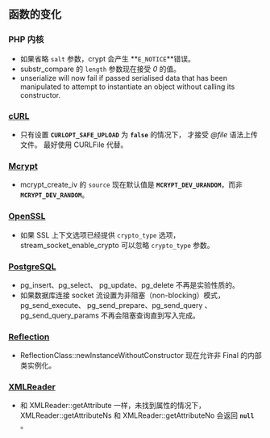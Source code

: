 函数的变化
----------

### PHP 内核

-   <span class="simpara"> 如果省略 `salt` 参数，<span
    class="function">crypt</span> 会产生 **`E_NOTICE`**错误。 </span>
-   <span class="simpara"> <span class="function">substr\_compare</span>
    的 `length` 参数现在接受 *0* 的值。 </span>
-   <span class="simpara"> <span class="function">unserialize</span>
    will now fail if passed serialised data that has been manipulated to
    attempt to instantiate an object without calling its constructor.
    </span>

### <a href="/book/curl.html" class="link">cURL</a>

-   <span class="simpara"> 只有设置 **`CURLOPT_SAFE_UPLOAD`** 为
    **`false`** 的情况下， 才接受 *@file* 语法上传文件。 最好使用 <span
    class="classname">CURLFile</span> 代替。 </span>

### <a href="/book/mcrypt.html" class="link">Mcrypt</a>

-   <span class="simpara"> <span
    class="function">mcrypt\_create\_iv</span> 的 `source` 现在默认值是
    **`MCRYPT_DEV_URANDOM`**，而非 **`MCRYPT_DEV_RANDOM`**。 </span>

### <a href="/book/openssl.html" class="link">OpenSSL</a>

-   <span class="simpara"> 如果 SSL 上下文选项已经提供 `crypto_type`
    选项， <span class="function">stream\_socket\_enable\_crypto</span>
    可以忽略 `crypto_type` 参数。 </span>

### <a href="/book/pgsql.html" class="link">PostgreSQL</a>

-   <span class="simpara"> <span
    class="function">pg\_insert</span>、<span
    class="function">pg\_select</span>、 <span
    class="function">pg\_update</span>、<span
    class="function">pg\_delete</span> 不再是实验性质的。 </span>
-   <span class="simpara"> 如果数据库连接 socket
    流设置为非阻塞（non-blocking）模式， <span
    class="function">pg\_send\_execute</span>、 <span
    class="function">pg\_send\_prepare</span>、<span
    class="function">pg\_send\_query</span> 、<span
    class="function">pg\_send\_query\_params</span>
    不再会阻塞查询直到写入完成。 </span>

### <a href="/book/reflection.html" class="link">Reflection</a>

-   <span class="simpara"> <span
    class="methodname">ReflectionClass::newInstanceWithoutConstructor</span>
    现在允许非 Final 的内部类实例化。 </span>

### <a href="/book/xmlreader.html" class="link">XMLReader</a>

-   <span class="simpara"> 和 <span
    class="methodname">XMLReader::getAttribute</span>
    一样，未找到属性的情况下， <span
    class="methodname">XMLReader::getAttributeNs</span> 和 <span
    class="methodname">XMLReader::getAttributeNo</span> 会返回
    **`null`** 。 </span>
